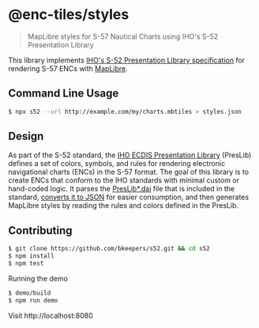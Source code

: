 # @enc-tiles/styles

> MapLibre styles for S-57 Nautical Charts using IHO's S-52 Presentation Library

This library implements [IHO's S-52 Presentation Library specification](./docs/S-52_PresLib_e4.0.0_Part%20I_Clean_Draft.pdf) for rendering S-57 ENCs with [MapLibre](https://maplibre.org/).

## Command Line Usage

```sh
$ npx s52 --url http://example.com/my/charts.mbtiles > styles.json
```

## Design

As part of the S-52 standard, the [IHO ECDIS Presentation Library](./docs/S-52_PresLib_e4.0.0_Part%20I_Clean_Draft.pdf) (PresLib) defines a set of colors, symbols, and rules for rendering electronic navigational charts (ENCs) in the S-57 format. The goal of this library is to create ENCs that conform to the IHO standards with minimal custom or hand-coded logic. It parses the [PresLib*.dai](../s52/data/PresLib_e4.0.0.dai) file that is included in the standard, [converts it to JSON](./data/PresLib_e4.0.0.json) for easier consumption, and then generates MapLibre styles by reading the rules and colors defined in the PresLib.

## Contributing

```sh
$ git clone https://github.com/bkeepers/s52.git && cd s52
$ npm install
$ npm test
```

Running the demo

```sh
$ demo/build
$ npm run demo
```

Visit http://localhost:8080
